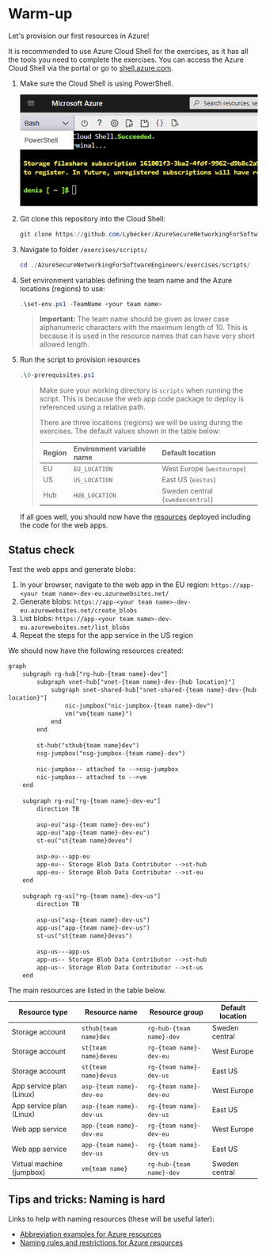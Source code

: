 # Warm-up

Let's provision our first resources in Azure!

It is recommended to use Azure Cloud Shell for the exercises, as it has all the tools you need to complete the exercises. You can access the Azure Cloud Shell via the portal or go to [shell.azure.com](https://shell.azure.com/).

1. Make sure the Cloud Shell is using PowerShell.

    ![switch to powershell](../../assets/switch-to-powershell.png)

1. Git clone this repository into the Cloud Shell:

    ```ps1
    git clone https://github.com/Lybecker/AzureSecureNetworkingForSoftwareEngineers/
    ```

1. Navigate to folder `/exercises/scripts/`

    ```ps1
    cd ./AzureSecureNetworkingForSoftwareEngineers/exercises/scripts/ 
    ```

1. Set environment variables defining the team name and the Azure locations (regions) to use:

    ```ps1
    .\set-env.ps1 -TeamName <your team name>
    ```

    > **Important:** The team name should be given as lower case alphanumeric characters with the maximum length of 10. This is because it is used in the resource names that can have very short allowed length.

1. Run the script to provision resources

    ```ps1
    .\0-prerequisites.ps1
    ```

    > Make sure your working directory is `scripts` when running the script. This is because the web app code package to deploy is referenced using a relative path.
    >
    > There are three locations (regions) we will be using during the exercises. The default values shown in the table below:
    >
    > | Region | Environment variable name | Default location |
    > | ------- | ------------------------ | ---------------- |
    > | EU | `EU_LOCATION` | West Europe (`westeurope`) |
    > | US | `US_LOCATION` | East US (`eastus`) |
    > | Hub | `HUB_LOCATION` | Sweden central (`swedencentral`)

    If all goes well, you should now have the [resources](#status-check) deployed including the code for the web apps.

## Status check

Test the web apps and generate blobs:

1. In your browser, navigate to the web app in the EU region: `https://app-<your team name>-dev-eu.azurewebsites.net/`
1. Generate blobs: `https://app-<your team name>-dev-eu.azurewebsites.net/create_blobs`
1. List blobs: `https://app-<your team name>-dev-eu.azurewebsites.net/list_blobs`
1. Repeat the steps for the app service in the US region

We should now have the following resources created:

```mermaid
graph
    subgraph rg-hub["rg-hub-{team name}-dev"]
        subgraph vnet-hub["vnet-{team name}-dev-{hub location}"]
            subgraph snet-shared-hub["snet-shared-{team name}-dev-{hub location}"]
                nic-jumpbox("nic-jumpbox-{team name}-dev")
                vm("vm{team name}")
            end
        end

        st-hub("sthub{team name}dev")
        nsg-jumpbox("nsg-jumpbox-{team name}-dev")

        nic-jumpbox-- attached to -->nsg-jumpbox
        nic-jumpbox-- attached to -->vm
    end

    subgraph rg-eu["rg-{team name}-dev-eu"]
        direction TB

        asp-eu("asp-{team name}-dev-eu")
        app-eu("app-{team name}-dev-eu")
        st-eu("st{team name}deveu")

        asp-eu---app-eu
        app-eu-- Storage Blob Data Contributor -->st-hub
        app-eu-- Storage Blob Data Contributor -->st-eu
    end

    subgraph rg-us["rg-{team name}-dev-us"]
        direction TB

        asp-us("asp-{team name}-dev-us")
        app-us("app-{team name}-dev-us")
        st-us("st{team name}devus")

        asp-us---app-us
        app-us-- Storage Blob Data Contributor -->st-hub
        app-us-- Storage Blob Data Contributor -->st-us
    end
```

The main resources are listed in the table below.

| Resource type | Resource name | Resource group | Default location |
| ------------- | ------------- | -------------- | ---------------- |
| Storage account | `sthub{team name}dev` | `rg-hub-{team name}-dev` | Sweden central |
| Storage account | `st{team name}deveu` | `rg-{team name}-dev-eu` | West Europe |
| Storage account | `st{team name}devus` | `rg-{team name}-dev-us` | East US |
| App service plan (Linux) | `asp-{team name}-dev-eu` | `rg-{team name}-dev-eu` | West Europe |
| App service plan (Linux) | `asp-{team name}-dev-us` | `rg-{team name}-dev-us` | East US |
| Web app service | `app-{team name}-dev-eu` | `rg-{team name}-dev-eu` | West Europe |
| Web app service | `app-{team name}-dev-us` | `rg-{team name}-dev-us` | East US |
| Virtual machine (jumpbox) | `vm{team name}` | `rg-hub-{team name}-dev` | Sweden central |

## Tips and tricks: Naming is hard

Links to help with naming resources (these will be useful later):

* [Abbreviation examples for Azure resources](https://learn.microsoft.com/azure/cloud-adoption-framework/ready/azure-best-practices/resource-abbreviations)
* [Naming rules and restrictions for Azure resources](https://learn.microsoft.com/azure/azure-resource-manager/management/resource-name-rules)

